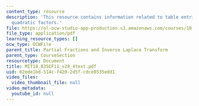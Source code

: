 ```yaml
---
content_type: resource
description: 'This resource contains information related to table entries: repeated
  quadratic factors.'
file: https://ol-ocw-studio-app-production.s3.amazonaws.com/courses/18-03sc-differential-equations-fall-2011/62ede1bd514cf4202d5fcdce8535edd1_MIT18_03SCF11_s28_4text.pdf
file_type: application/pdf
learning_resource_types: []
ocw_type: OCWFile
parent_title: Partial Fractions and Inverse Laplace Transform
parent_type: CourseSection
resourcetype: Document
title: MIT18_03SCF11_s28_4text.pdf
uid: 62ede1bd-514c-f420-2d5f-cdce8535edd1
video_files:
  video_thumbnail_file: null
video_metadata:
  youtube_id: null
---
```

